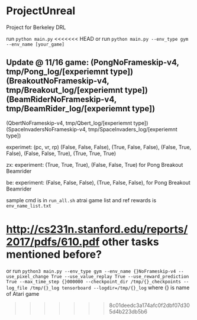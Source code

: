# ProjectUnreal
Project for Berkeley DRL

run `python main.py`
<<<<<<< HEAD
or run `python main.py --env_type gym --env_name [your_game]`


Update @ 11/16
game:
(PongNoFrameskip-v4, tmp/Pong_log/[experiemnt type])
(BreakoutNoFrameskip-v4, tmp/Breakout_log/[experiemnt type])
(BeamRiderNoFrameskip-v4, tmp/BeamRider_log/[experiemnt type])
--
(QbertNoFrameskip-v4, tmp/Qbert_log/[experiemnt type])
(SpaceInvadersNoFrameskip-v4, tmp/SpaceInvaders_log/[experiemnt type])


experimet: (pc, vr, rp)
(False, False, False),
(True, False, False),
(False, True, False),
(False, False, True),
(True, True, True)


zx:
experiment: (True, True, True), (False, False, True) for Pong Breakout Beamrider

be:
experiment: (False, False, False), (True, False, False), for Pong Breakout Beamrider

sample cmd is in `run_all.sh`
atrai game list and ref rewards is `env_name_list.txt`

http://cs231n.stanford.edu/reports/2017/pdfs/610.pdf
other tasks mentioned before?
=======
or run `python3 main.py --env_type gym --env_name {}NoFrameskip-v4 --use_pixel_change True --use_value_replay True --use_reward_prediction True --max_time_step {}000000 --checkpoint_dir /tmp/{}_checkpoints --log_file /tmp/{}_log
tensorboard --logdir=/tmp/{}_log` where {} is name of Atari game
>>>>>>> 8c01deedc3a174afc0f2dbf07d305d4b223db5b6

